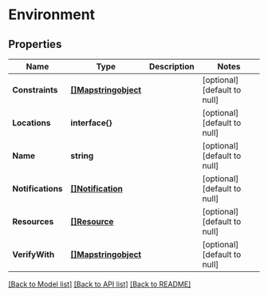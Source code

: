 # Environment

## Properties
Name | Type | Description | Notes
------------ | ------------- | ------------- | -------------
**Constraints** | [**[]Mapstringobject**](MapÂ«string,objectÂ».md) |  | [optional] [default to null]
**Locations** | **interface{}** |  | [optional] [default to null]
**Name** | **string** |  | [optional] [default to null]
**Notifications** | [**[]Notification**](Notification.md) |  | [optional] [default to null]
**Resources** | [**[]Resource**](Resource.md) |  | [optional] [default to null]
**VerifyWith** | [**[]Mapstringobject**](MapÂ«string,objectÂ».md) |  | [optional] [default to null]

[[Back to Model list]](../README.md#documentation-for-models) [[Back to API list]](../README.md#documentation-for-api-endpoints) [[Back to README]](../README.md)


